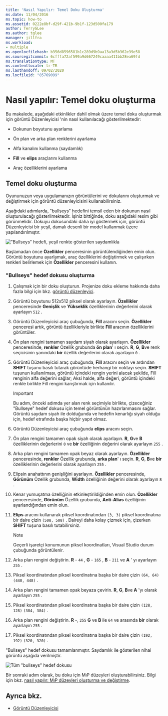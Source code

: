 ```yaml
---
title: 'Nasıl Yapılır: Temel Doku Oluşturma'
ms.date: 11/04/2016
ms.topic: how-to
ms.assetid: 0222e8bf-d29f-421b-9b1f-123d500fa179
author: TerryGLee
ms.author: tglee
manager: jillfra
ms.workload:
- multiple
ms.openlocfilehash: b356d8596581b1c289d9b9aa13a3d5b362e39e58
ms.sourcegitcommit: 6cfffa72af599a9d667249caaaa411bb28ea69fd
ms.translationtype: MT
ms.contentlocale: tr-TR
ms.lasthandoff: 09/02/2020
ms.locfileid: "85769099"
---
```

# <a name="how-to-create-a-basic-texture"></a>Nasıl yapılır: Temel doku oluşturma

Bu makalede, aşağıdaki etkinlikler dahil olmak üzere temel doku oluşturmak için görüntü Düzenleyicisi 'nin nasıl kullanılacağı gösterilmektedir:

- Dokunun boyutunu ayarlama

- Ön plan ve arka plan renklerini ayarlama

- Alfa kanalını kullanma (saydamlık)

- **Fill** ve **elips** araçlarını kullanma

- Araç özelliklerini ayarlama

## <a name="create-a-basic-texture"></a>Temel doku oluşturma

Oyununuzun veya uygulamanızın görüntülerini ve dokularını oluşturmak ve değiştirmek için görüntü düzenleyicisini kullanabilirsiniz.

Aşağıdaki adımlarda, "bullseys" hedefini temsil eden bir dokunun nasıl oluşturulacağı gösterilmektedir. İşiniz bittiğinde, doku aşağıdaki resim gibi görünmelidir. Dokuyu dokusundaki daha iyi göstermek için, görüntü Düzenleyicisi bir yeşil, damalı desenli bir model kullanmak üzere yapılandırılmıştır.

!["Bullseys" hedefi, yeşil renkte gösterilen saydamlıkla](../designers/media/digit-bullseye-texture-in-editor.png)

Başlamadan önce **Özellikler** penceresinin görüntülendiğinden emin olun. Görüntü boyutunu ayarlamak, araç özelliklerini değiştirmek ve çalışırken renkleri belirlemek için **Özellikler** penceresini kullanın.

### <a name="create-a-bullseye-target-texture"></a>"Bullseys" hedef dokusu oluşturma

1. Çalışmak için bir doku oluşturun. Projenize doku ekleme hakkında daha fazla bilgi için bkz. [görüntü düzenleyici](../designers/image-editor.md#get-started).

2. Görüntü boyutunu 512x512 piksel olarak ayarlayın. **Özellikler** penceresinde **Genişlik** ve **Yükseklik** özelliklerinin değerlerini olarak ayarlayın `512` .

3. Görüntü Düzenleyicisi araç çubuğunda, **Fill** aracını seçin. **Özellikler** penceresi artık, görüntü özellikleriyle birlikte **Fill** aracının özelliklerini görüntüler.

4. Ön plan rengini tamamen saydam siyah olarak ayarlayın. **Özellikler** penceresinde, **renkler** Özellik grubunda **ön plan**' ı seçin. **R**, **G**, **B**ve renk seçicisinin yanındaki **bir** özellik değerlerini olarak ayarlayın `0` .

5. Görüntü Düzenleyicisi araç çubuğunda, **Fill** aracını seçin ve ardından **SHIFT** tuşunu basılı tutarak görüntüde herhangi bir noktayı seçin. **SHIFT** tuşunun kullanılması, görüntü içindeki rengin yerini alacak şekilde, Fill renginin alfa değerini sağlar; Aksi halde, alfa değeri, görüntü içindeki renkle birlikte Fill rengini karıştırmak için kullanılır.

    > [!IMPORTANT]
    > Bu adım, önceki adımda yer alan renk seçimiyle birlikte, çizeceğiniz "Bullseye" hedef dokusu için temel görüntünün hazırlanmasını sağlar. Görüntü saydam siyah ile dolduğunda ve hedefin kenarlığı siyah olduğu için, hedef etrafında başka hiçbir yapıt olmaz.

6. Görüntü Düzenleyicisi araç çubuğunda **elips** aracını seçin.

7. Ön plan rengini tamamen opak siyah olarak ayarlayın. **R**, **G**ve **B** özelliklerinin değerlerini `0` ve **bir** özelliğinin değerini olarak ayarlayın `255` .

8. Arka plan rengini tamamen opak beyaz olarak ayarlayın. **Özellikler** penceresinde, **renkler** Özellik grubunda, **arka plan**' ı seçin. **R**, **G**, **B**ve **bir** özelliklerinin değerlerini olarak ayarlayın `255` .

9. Elipsin anahattının genişliğini ayarlayın. **Özellikler** penceresinde, **Görünüm** Özellik grubunda, **Width** özelliğinin değerini olarak ayarlayın `8` .

10. Kenar yumuşatma özelliğinin etkinleştirildiğinden emin olun. **Özellikler** penceresinde, **Görünüm** Özellik grubunda, **Anti-Alias** özelliğinin ayarlandığından emin olun.

11. **Elips** aracını kullanarak piksel koordinatından `(3, 3)` piksel koordinatına bir daire çizin `(508, 508)` . Daireyi daha kolay çizmek için, çizerken **SHIFT** tuşuna basılı tutabilirsiniz.

    > [!NOTE]
    > Geçerli işaretçi konumunun piksel koordinatları, Visual Studio durum çubuğunda görüntülenir.

12. Arka plan rengini değiştirin. **R** - `44` , **G** - `165` , **B** - `211` ve **A** ' yı ayarlayın `255` .

13. Piksel koordinatından piksel koordinatına başka bir daire çizin `(64, 64)` `(448, 448)` .

14. Arka plan rengini tamamen opak beyaza çevirin. **R**, **G**, **B**ve **A** 'yı olarak ayarlayın `255` .

15. Piksel koordinatından piksel koordinatına başka bir daire çizin `(128, 128)` `(384, 384)` .

16. Arka plan rengini değiştirin. **R** -, `255` **G** ve **B** ile `64` ve arasında **bir** olarak ayarlayın `255` .

17. Piksel koordinatından piksel koordinatına başka bir daire çizin `(192, 192)` `(320, 320)` .

"Bullseys" hedef dokusu tamamlanmıştır. Saydamlık ile gösterilen nihai görüntü aşağıda verilmiştir.

![Tüm "bullseys" hedef dokusu](../designers/media/gfx_image_demo_bullseye.png)

Bir sonraki adım olarak, bu doku için MıP düzeyleri oluşturabilirsiniz. Bilgi için bkz. [nasıl yapılır: MıP düzeyleri oluşturma ve değiştirme](../designers/how-to-create-and-modify-mip-levels.md).

## <a name="see-also"></a>Ayrıca bkz.

- [Görüntü Düzenleyicisi](../designers/image-editor.md)
